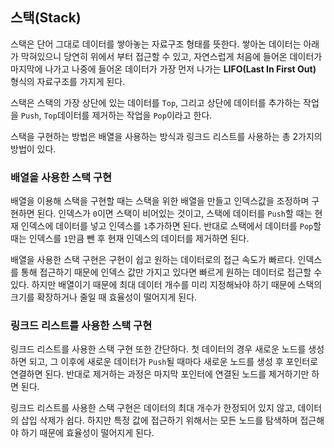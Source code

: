 ## 스택(Stack)

스택은 단어 그대로 데이터를 쌓아놓는 자료구조 형태를 뜻한다. 쌓아논 데이터는 아래가 막혀있으니 당연히 위에서 부터 접근할 수 있고, 자연스럽게 처음에 들어온 데이터가 마지막에 나가고 나중에 들어온 데이터가 가장 먼저 나가는 **LIFO(Last In First Out)** 형식의 자료구조를 가지게 된다.

스택은 스택의 가장 상단에 있는 데이터를 `Top`, 그리고 상단에 데이터를 추가하는 작업을 `Push`, `Top`데이터를 제거하는 작업을 `Pop`이라고 한다.

스택을 구현하는 방법은 배열을 사용하는 방식과 링크드 리스트를 사용하는 총 2가지의 방법이 있다.

### 배열을 사용한 스택 구현

배열을 이용해 스택을 구현할 때는 스택을 위한 배열을 만들고 인덱스값을 조정하며 구현하면 된다. 인덱스가 `0`이면 스택이 비어있는 것이고, 스택에 데이터를 `Push`할 때는 현재 인덱스에 데이터를 넣고 인덱스를 `1`추가하면 된다. 반대로 스택에서 데이터를 `Pop`할 때는 인덱스를 `1`만큼 뺀 후 현재 인덱스의 데이터를 제거하면 된다.

배열을 사용한 스택 구현은 구현이 쉽고 원하는 데이터로의 접근 속도가 빠르다. 인덱스를 통해 접근하기 때문에 인덱스 값만 가지고 있다면 빠르게 원하는 데이터로 접근할 수 있다. 하지만 배열이기 때문에 최대 데이터 개수를 미리 지정해놔야 하기 때문에 스택의 크기를 확장하거나 줄일 때 효율성이 떨어지게 된다.

### 링크드 리스트를 사용한 스택 구현

링크드 리스트를 사용한 스택 구현 또한 간단하다. 첫 데이터의 경우 새로운 노드를 생성하면 되고, 그 이후에 새로운 데이터가 `Push`될 때마다 새로운 노드를 생성 후 포인터로 연결하면 된다. 반대로 제거하는 과정은 마지막 포인터에 연결된 노드를 제거하기만 하면 된다.

링크드 리스트를 사용한 스택 구현은 데이터의 최대 개수가 한정되어 있지 않고, 데이터의 삽입 삭제가 쉽다. 하지만 특정 값에 접근하기 위해서는 모든 노드를 탐색하며 접근해야 하기 때문에 효율성이 떨어지게 된다.
